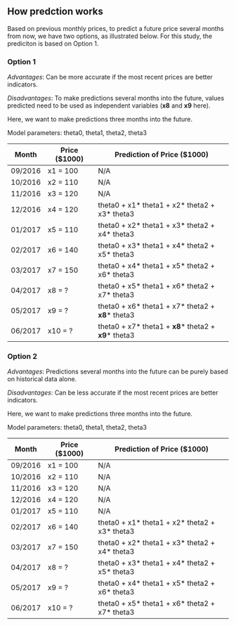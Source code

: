 ## How predction works

Based on previous monthly prices, to predict a future price several months from now, we have two options, as illustrated below.
For this study, the prediciton is based on Option 1.

### Option 1
_Advantages_: Can be more accurate if the most recent prices are better indicators.

_Disadvantages_: To make predictions several months into the future, values predicted need to be used as independent variables (__x8__ and __x9__ here).

Here, we want to make predictions three months into the future. 

Model parameters: theta0, theta1, theta2, theta3

|Month |   Price ($1000)         |      Prediction of Price ($1000)         |
|------| ------------------------| -----------------------------------------|
|09/2016  | x1 = 100             |  N/A            |
|10/2016  | x2 = 110            |  N/A             |
|11/2016 |  x3 = 120            |  N/A             |
|12/2016  | x4 = 120            |  theta0 + x1* theta1 + x2* theta2 + x3* theta3|
|01/2017  | x5 = 110            |  theta0 + x2* theta1 + x3* theta2 + x4* theta3|
|02/2017  | x6 = 140            |  theta0 + x3* theta1 + x4* theta2 + x5* theta3|
|03/2017  | x7 = 150            |  theta0 + x4* theta1 + x5* theta2 + x6* theta3|
|04/2017  | x8 =  ?             |  theta0 + x5* theta1 + x6* theta2 + x7* theta3|
|05/2017  | x9 =  ?             |  theta0 + x6* theta1 + x7* theta2 + __x8__* theta3|
|06/2017  | x10 = ?             |  theta0 + x7* theta1 + __x8__* theta2 + __x9__* theta3|

### Option 2
_Advantages_: Predictions several months into the future can be purely based on historical data alone.

_Disadvantages_: Can be less accurate if the most recent prices are better indicators.


Here, we want to make predictions three months into the future. 

Model parameters: theta0, theta1, theta2, theta3

|Month |   Price ($1000)         |      Prediction of Price ($1000)         |
|------| ------------------------| -----------------------------------------|
|09/2016  | x1 = 100             |  N/A |
|10/2016  | x2 = 110            |  N/A  |
|11/2016 |  x3 = 120            |  N/A |
|12/2016  | x4 = 120            |  N/A |
|01/2017  | x5 = 110            |  N/A |
|02/2017  | x6 = 140            |  theta0 + x1* theta1 + x2* theta2 + x3* theta3 |
|03/2017  | x7 = 150            |  theta0 + x2* theta1 + x3* theta2 + x4* theta3|
|04/2017  | x8 =  ?             |  theta0 + x3* theta1 + x4* theta2 + x5* theta3|
|05/2017  | x9 =  ?             |  theta0 + x4* theta1 + x5* theta2 + x6* theta3|
|06/2017  | x10 = ?             |  theta0 + x5* theta1 + x6* theta2 + x7* theta3|
